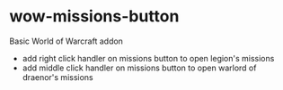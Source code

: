 # wow-missions-button

Basic World of Warcraft addon

- add right click handler on missions button to open legion's missions
- add middle click handler on missions button to open warlord of draenor's missions
